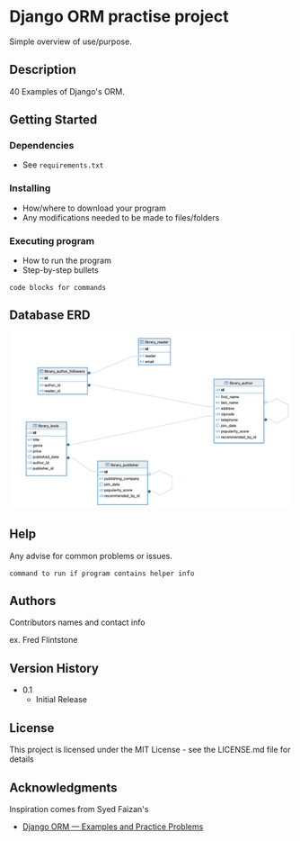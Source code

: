 # Django ORM practise project

Simple overview of use/purpose.

## Description

40 Examples of Django's ORM.

## Getting Started

### Dependencies

* See `requirements.txt`

### Installing

* How/where to download your program
* Any modifications needed to be made to files/folders

### Executing program

* How to run the program
* Step-by-step bullets
```
code blocks for commands
```
## Database ERD
![ERD](https://github.com/diek/Django_ORM_Examples_PracticeProblems/blob/main/docs/ERD%20Library.png?raw=true)
## Help

Any advise for common problems or issues.
```
command to run if program contains helper info
```

## Authors

Contributors names and contact info

ex. Fred Flintstone 


## Version History
* 0.1
    * Initial Release

## License

This project is licensed under the MIT License - see the LICENSE.md file for details

## Acknowledgments

Inspiration comes from Syed Faizan's
* [Django ORM — Examples and Practice Problems](https://python.plainenglish.io/django-orm-examples-and-practice-problems-7896e9906855)
